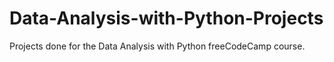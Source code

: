# Data-Analysis-with-Python-Projects
Projects done for the Data Analysis with Python freeCodeCamp course.
